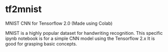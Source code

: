 # tf2mnist
MNIST CNN for Tensorflow 2.0 (Made using Colab)

MNIST is a highly popular dataset for handwriting recognition. This specific ipynb notebook is 
for a simple CNN model using the  Tensorflow 2.x
It is good for grasping basic concepts.

